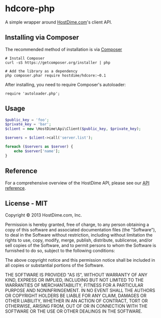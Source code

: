 # hdcore-php

A simple wrapper around [HostDime.com](http://www.hostdime.com/)'s client API.

## Installing via Composer

The recommended method of installation is via [Composer](http://getcomposer.org)

    # Install Composer
    curl -sS https://getcomposer.org/installer | php

    # Add the library as a dependency
    php composer.phar require hostdime/hdcore:~0.1

After installing, you need to require Composer's autoloader:

    require 'autoloader.php'; 

## Usage

~~~php
$public_key = 'foo';
$private_key = 'bar';
$client = new \HostDime\Api\Client($public_key, $private_key);

$servers = $client->call('server.list');

foreach ($servers as $server) {
    echo $server['name'];
}
~~~

## Reference

For a comprehensive overview of the HostDime API, please see our [API reference](https://api.hostdime.com/docs/).

## License - MIT

Copyright © 2013 HostDime.com, Inc.

Permission is hereby granted, free of charge, to any person obtaining
a copy of this software and associated documentation files (the
"Software"), to deal in the Software without restriction, including
without limitation the rights to use, copy, modify, merge, publish,
distribute, sublicense, and/or sell copies of the Software, and to
permit persons to whom the Software is furnished to do so, subject to
the following conditions:

The above copyright notice and this permission notice shall be
included in all copies or substantial portions of the Software.

THE SOFTWARE IS PROVIDED "AS IS", WITHOUT WARRANTY OF ANY KIND,
EXPRESS OR IMPLIED, INCLUDING BUT NOT LIMITED TO THE WARRANTIES OF
MERCHANTABILITY, FITNESS FOR A PARTICULAR PURPOSE AND
NONINFRINGEMENT. IN NO EVENT SHALL THE AUTHORS OR COPYRIGHT HOLDERS BE
LIABLE FOR ANY CLAIM, DAMAGES OR OTHER LIABILITY, WHETHER IN AN ACTION
OF CONTRACT, TORT OR OTHERWISE, ARISING FROM, OUT OF OR IN CONNECTION
WITH THE SOFTWARE OR THE USE OR OTHER DEALINGS IN THE SOFTWARE.
